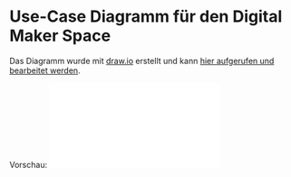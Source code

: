 # Use-Case Diagramm für den Digital Maker Space

Das Diagramm wurde mit [draw.io](https://www.draw.io) erstellt und kann [hier aufgerufen und bearbeitet werden](https://www.draw.io/#Uhttps://ccmjs.github.io/leck-components/docs/dms_use-case-diagramm/Use%20Case%20Diagramm%20Digital%20Maker%20Space.xml).

Vorschau:
![Use-Case Diagramm](./Use%20Case%20Diagramm%20Digital%20Maker%20Space.xml)